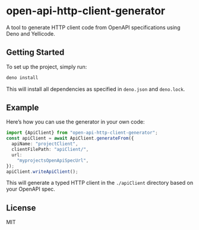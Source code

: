 # open-api-http-client-generator

A tool to generate HTTP client code from OpenAPI specifications using Deno and Yellicode.

## Getting Started

To set up the project, simply run:

```sh
deno install
```

This will install all dependencies as specified in `deno.json` and `deno.lock`.

## Example

Here’s how you can use the generator in your own code:

```ts
import {ApiClient} from "open-api-http-client-generator";
const apiClient = await ApiClient.generateFrom({
  apiName: "projectClient",
  clientFilePath: "apiClient/",
  url:
    "myprojectsOpenApiSpecUrl",
});
apiClient.writeApiClient();
```

This will generate a typed HTTP client in the `./apiClient` directory based on your OpenAPI spec.

## License

MIT